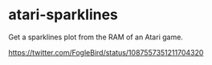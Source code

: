 # atari-sparklines
Get a sparklines plot from the RAM of an Atari game.

https://twitter.com/FogleBird/status/1087557351211704320
